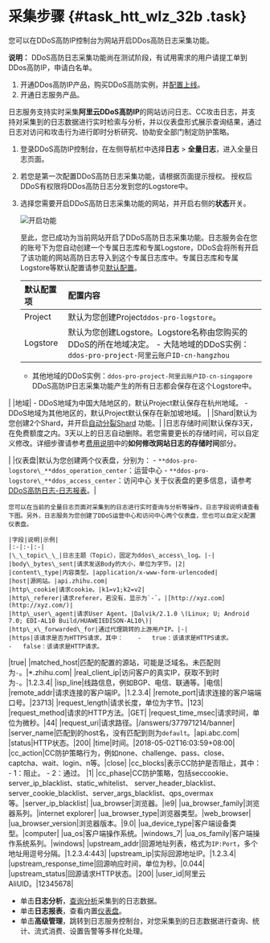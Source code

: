 # 采集步骤 {#task_htt_wlz_32b .task}

您可以在DDoS高防IP控制台为网站开启DDos高防日志采集功能。

**说明：** DDoS高防日志采集功能尚在测试阶段，有试用需求的用户请提工单到DDos高防IP，申请白名单。

1.  开通DDos高防IP产品，购买DDoS高防实例，并[配置上线](https://help.aliyun.com/document_detail/35216.html)。
2.  开通日志服务产品。

日志服务支持实时采集**阿里云DDoS高防IP**的网站访问日志、CC攻击日志，并支持对采集到的日志数据进行实时检索与分析，并以仪表盘形式展示查询结果，通过日志对访问和攻击行为进行即时分析研究、协助安全部门制定防护策略。

1.  登录DDoS高防IP控制台，在左侧导航栏中选择**日志** \> **全量日志**，进入全量日志页面。 
2.  若您是第一次配置DDoS高防日志采集功能，请根据页面提示授权。 授权后DDoS有权限将DDos高防日志分发到您的Logstore中。
3.  选择您需要开启DDoS高防日志采集功能的网站，并开启右侧的**状态**开关。 

     ![](images/6786_zh-CN.jpg "开启功能") 

    至此，您已成功为当前网站开启了DDoS高防日志采集功能。日志服务会在您的账号下为您自动创建一个专属日志库和专属Logstore，DDoS会将所有开启了该功能的网站高防日志导入到这个专属日志库中。专属日志库和专属Logstore等默认配置请参见[默认配置](cn.zh-CN/用户指南/云产品采集/DDoS高防日志/采集步骤.md#table_q3w_jrm_j2b)。

    |默认配置项|配置内容|
    |:----|:---|
    |Project|默认为您创建Project`ddos-pro-logstore`。|
    |Logstore|默认为您创建Logstore。Logstore名称由您购买的DDoS的所在地域决定。    -   大陆地域的DDoS实例：`ddos-pro-project-阿里云账户ID-cn-hangzhou`
    -   其他地域的DDoS实例：`ddos-pro-project-阿里云账户ID-cn-singapore`
DDoS高防IP日志采集功能产生的所有日志都会保存在这个Logstore中。

|
    |地域|     -   DDoS地域为中国大陆地区的，默认Project默认保存在杭州地域。
    -   DDoS地域为其他地区的，默认Project默认保存在新加坡地域。
 |
    |Shard|默认为您创建2个Shard，并开启[自动分裂Shard](cn.zh-CN/用户指南/准备工作/操作Shard.md) 功能。|
    |日志存储时间|默认保存3天，在免费额度之内。3天以上的日志自动删除。若您需要更长的存储时间，可以自定义修改。详细步骤请参考[费用说明](cn.zh-CN/用户指南/云产品采集/DDoS高防日志/费用说明.md)中的**如何修改网站日志的存储时间**部分。

|
    |仪表盘|默认为您创建两个仪表盘，分别为：    -   `**ddos-pro-logstore\_**ddos_operation_center`：运营中心
    -   `**ddos-pro-logstore\_**ddos_access_center`：访问中心
关于仪表盘的更多信息，请参考[DDoS高防日志-日志报表](cn.zh-CN/用户指南/云产品采集/DDoS高防日志/日志报表.md)。|

    您可以在当前的全量日志页面对采集到的日志进行实时查询与分析等操作，日志字段说明请查看下图。另外，日志服务为您创建了DDoS运营中心和访问中心两个仪表盘，您也可以自定义配置仪表盘。

    |字段|说明|示例|
    |:-|:-|:-|
    |\_\_topic\_\_|日志主题（Topic），固定为ddos\_access\_log。|-|
    |body\_bytes\_sent|请求发送Body的大小，单位为字节。|2|
    |content\_type|内容类型。|application/x-www-form-urlencoded|
    |host|源网站。|api.zhihu.com|
    |http\_cookie|请求cookie。|k1=v1;k2=v2|
    |http\_referer|请求referer，若没有，显示为`-`。|[http://xyz.com](http://xyz.com/)|
    |http\_user\_agent|请求User Agent。|Dalvik/2.1.0 \(Linux; U; Android 7.0; EDI-AL10 Build/HUAWEIEDISON-AL10\)|
    |http\_x\_forwarded\_for|通过代理跳转的上游用户IP。|-|
    |https|该请求是否为HTTPS请求，其中：    -   true：该请求是HTTPS请求。
    -   false：该请求是HTTP请求。
|true|
    |matched\_host|匹配的配置的源站，可能是泛域名。未匹配则为`-`。|\*.zhihu.com|
    |real\_client\_ip|访问客户的真实IP，获取不到时为`-`。|1.2.3.4|
    |isp\_line|线路信息，例如BGP、电信、联通等。|电信|
    |remote\_addr|请求连接的客户端IP。|1.2.3.4|
    |remote\_port|请求连接的客户端端口号。|23713|
    |request\_length|请求长度，单位为字节。|123|
    |request\_method|请求的HTTP方法。|GET|
    |request\_time\_msec|请求时间，单位为微秒。|44|
    |request\_uri|请求路径。|/answers/377971214/banner|
    |server\_name|匹配到的host名，没有匹配到则为`default`。|api.abc.com|
    |status|HTTP状态。|200|
    |time|时间。|2018-05-02T16:03:59+08:00|
    |cc\_action|CC防护策略行为，例如none、challenge、pass、close、captcha、wait、login、n等。|close|
    |cc\_blocks|表示CC防护是否阻止，其中：    -   1：阻止。
    -   2：通过。
|1|
    |cc\_phase|CC防护策略，包括seccookie、server\_ip\_blacklist、static\_whitelist、 server\_header\_blacklist、server\_cookie\_blacklist、server\_args\_blacklist、qps\_overmax等。|server\_ip\_blacklist|
    |ua\_browser|浏览器。|ie9|
    |ua\_browser\_family|浏览器系列。|internet explorer|
    |ua\_browser\_type|浏览器类型。|web\_browser|
    |ua\_browser\_version|浏览器版本。|9.0|
    |ua\_device\_type|客户端设备类型。|computer|
    |ua\_os|客户端操作系统。|windows\_7|
    |ua\_os\_family|客户端操作系统系列。|windows|
    |upstream\_addr|回源地址列表，格式为`IP:Port`，多个地址用逗号分隔。|1.2.3.4:443|
    |upstream\_ip|实际回源地址IP。|1.2.3.4|
    |upstream\_response\_time|回源响应时间，单位为秒。|0.044|
    |upstream\_status|回源请求HTTP状态。|200|
    |user\_id|阿里云AliUID。|12345678|


-   单击**日志分析**，[查询分析](cn.zh-CN/用户指南/云产品采集/DDoS高防日志/日志分析.md)采集到的日志数据。
-   单击**日志报表**，查看内置[仪表盘](cn.zh-CN/用户指南/云产品采集/DDoS高防日志/日志报表.md)。
-   单击**高级管理**，跳转到日志服务控制台，对您采集到的日志数据进行查询、统计、流式消费、设置告警等多样化处理。

